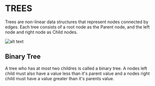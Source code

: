 # TREES #

Trees are non-linear data structures that represent nodes connected by edges. 
Each tree consists of a root node as the Parent node, and the left node and right node as Child nodes.

![alt text](https://github.com/[username]/[reponame]/blob/[branch]/image.jpg?raw=true)
 
## Binary Tree ##
A tree who has at most two childres is called a binary tree. 
A nodes left child must also have a value less than it's parent value
and a nodes right child must have a value greater than it's parents value.